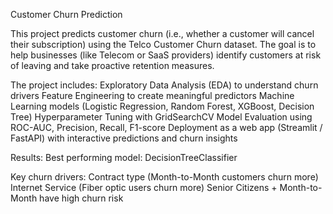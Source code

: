 Customer Churn Prediction

This project predicts customer churn (i.e., whether a customer will cancel their subscription) using the Telco Customer Churn dataset. The goal is to help businesses (like Telecom or SaaS providers) identify customers at risk of leaving and take proactive retention measures.

The project includes:
Exploratory Data Analysis (EDA) to understand churn drivers
Feature Engineering to create meaningful predictors
Machine Learning models (Logistic Regression, Random Forest, XGBoost, Decision Tree)
Hyperparameter Tuning with GridSearchCV
Model Evaluation using ROC-AUC, Precision, Recall, F1-score
Deployment as a web app (Streamlit / FastAPI) with interactive predictions and churn insights

Results:
Best performing model: DecisionTreeClassifier

Key churn drivers:
Contract type (Month-to-Month customers churn more)
Internet Service (Fiber optic users churn more)
Senior Citizens + Month-to-Month have high churn risk